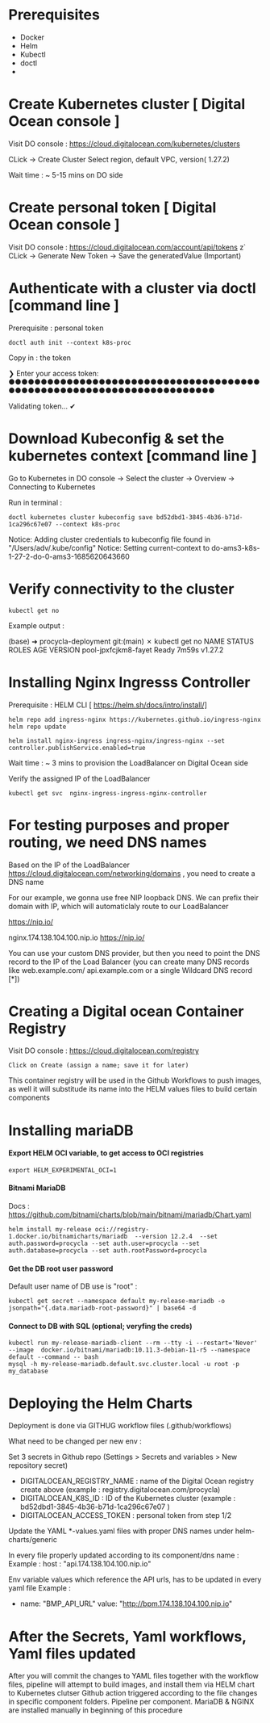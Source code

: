 # Prerequisites

- Docker 
- Helm 
- Kubectl 
- doctl 
- 
# Create Kubernetes cluster [ Digital Ocean console ] 

Visit DO console : https://cloud.digitalocean.com/kubernetes/clusters 

CLick ->  Create Cluster  Select region, default VPC, version( 1.27.2)

Wait time : ~ 5-15 mins on DO side

# Create  personal token [ Digital Ocean console ] 

Visit DO console : https://cloud.digitalocean.com/account/api/tokens
z`
CLick ->  Generate New Token -> Save the generatedValue (Important)

# Authenticate with a cluster via doctl  [command line ] 

Prerequisite : personal token 


    doctl auth init --context k8s-proc

Copy  in : the token


❯ Enter your access token:  ●●●●●●●●●●●●●●●●●●●●●●●●●●●●●●●●●●●●●●●●●●●●●●●●●●●●●●●●●●●●●●●●●●●●●●●

Validating token... ✔

# Download Kubeconfig & set the kubernetes context [command line ] 

Go to Kubernetes in DO console -> Select the cluster -> Overview -> Connecting to Kubernetes


Run in terminal : 


    doctl kubernetes cluster kubeconfig save bd52dbd1-3845-4b36-b71d-1ca296c67e07 --context k8s-proc


Notice: Adding cluster credentials to kubeconfig file found in "/Users/adv/.kube/config"
Notice: Setting current-context to do-ams3-k8s-1-27-2-do-0-ams3-1685620643660



# Verify connectivity to the cluster

    kubectl get no

Example output : 

(base) ➜  procycla-deployment git:(main) ✗ kubectl get no
NAME                   STATUS   ROLES    AGE     VERSION
pool-jpxfcjkm8-fayet   Ready    <none>   7m59s   v1.27.2


# Installing Nginx Ingresss Controller

Prerequisite : HELM CLI [ https://helm.sh/docs/intro/install/]

    helm repo add ingress-nginx https://kubernetes.github.io/ingress-nginx
    helm repo update

    helm install nginx-ingress ingress-nginx/ingress-nginx --set controller.publishService.enabled=true

Wait time : ~ 3 mins to provision the LoadBalancer on Digital Ocean side 

Verify the assigned IP of the LoadBalancer

    kubectl get svc  nginx-ingress-ingress-nginx-controller

# For testing purposes and proper routing, we need DNS names

Based on the IP of the LoadBalancer https://cloud.digitalocean.com/networking/domains , you need to create a DNS name

For our example, we gonna use free NIP loopback DNS. We can prefix their domain with IP, which will automaticlaly route to our LoadBalancer

https://nip.io/

nginx.174.138.104.100.nip.io https://nip.io/

You can use your custom DNS provider, but then you need to point the DNS record to the IP of the Load Balancer (you can create many DNS records like web.example.com/ api.example.com or a single Wildcard DNS record [*])

# Creating a Digital ocean Container Registry 

Visit DO console : https://cloud.digitalocean.com/registry 


    Click on Create (assign a name; save it for later)

This container registry will be used in the Github Workflows to push images, as well it will substitude its name into the HELM values files to build certain components



# Installing mariaDB

#### Export HELM OCI variable, to get access to OCI registries


    export HELM_EXPERIMENTAL_OCI=1

#### Bitnami MariaDB

Docs : https://github.com/bitnami/charts/blob/main/bitnami/mariadb/Chart.yaml

    helm install my-release oci://registry-1.docker.io/bitnamicharts/mariadb  --version 12.2.4  --set auth.password=procycla --set auth.user=procycla --set auth.database=procycla --set auth.rootPassword=procycla

####  Get the DB root user password

Default user name of DB use is "root" : 

    kubectl get secret --namespace default my-release-mariadb -o jsonpath="{.data.mariadb-root-password}" | base64 -d

#### Connect to DB with SQL (optional; veryfing the creds)

    kubectl run my-release-mariadb-client --rm --tty -i --restart='Never' --image  docker.io/bitnami/mariadb:10.11.3-debian-11-r5 --namespace default --command -- bash
    mysql -h my-release-mariadb.default.svc.cluster.local -u root -p my_database



# Deploying the Helm Charts 

Deployment is done via GITHUG workflow files (.github/workflows) 

What need to be changed per new env : 

Set 3 secrets in Github repo (Settings > Secrets and variables > New repository secret)

- DIGITALOCEAN_REGISTRY_NAME : name of the Digital Ocean registry create above (example : registry.digitalocean.com/procycla) 
- DIGITALOCEAN_K8S_ID : ID of the Kubernetes cluster (example : bd52dbd1-3845-4b36-b71d-1ca296c67e07 )
- DIGITALOCEAN_ACCESS_TOKEN : personal token from step 1/2

Update the YAML *-values.yaml files with proper DNS names under helm-charts/generic

In every file properly updated according to its component/dns name : 
Example : 
    host : "api.174.138.104.100.nip.io"

Env variable values which reference the API urls, has to be updated in every yaml file
Example : 
 - name: "BMP_API_URL"
      value: "http://bpm.174.138.104.100.nip.io"

# After the Secrets, Yaml workflows, Yaml files updated

After you will commit the changes to YAML files together with the workflow files, pipeline will attempt to build images, and install them via HELM chart to Kubernetes clutser
Github action triggered according to the file changes in specific component folders. Pipeline per component. MariaDB & NGINX are installed manually in beginning of this procedure